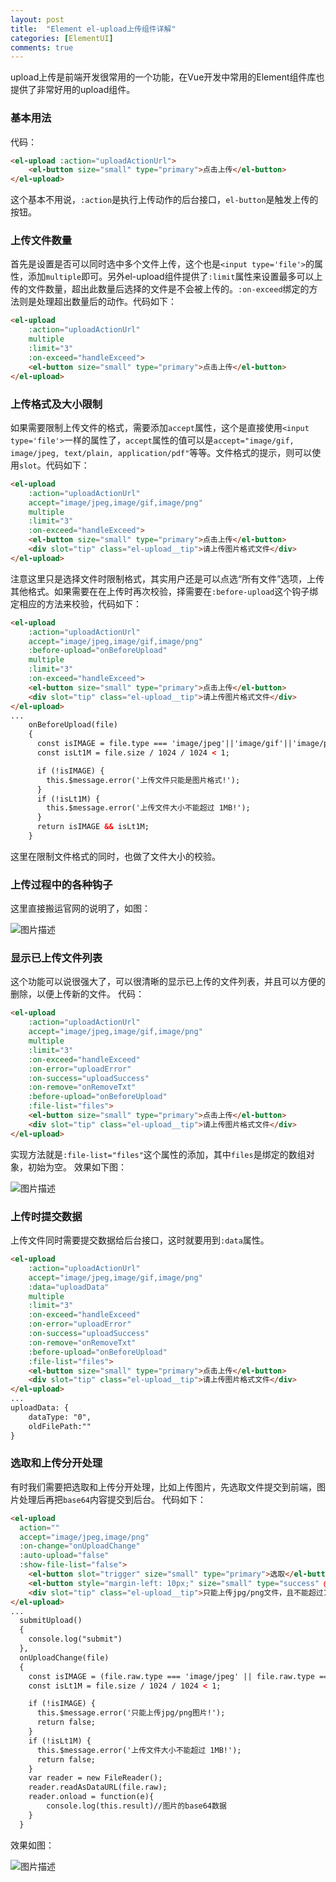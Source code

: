 ```yaml
---
layout: post
title:  "Element el-upload上传组件详解"
categories: [ElementUI]
comments: true
---
```

upload上传是前端开发很常用的一个功能，在Vue开发中常用的Element组件库也提供了非常好用的upload组件。

<!--more-->

### 基本用法

代码：

~~~ html
<el-upload :action="uploadActionUrl">
    <el-button size="small" type="primary">点击上传</el-button>
</el-upload>
~~~ 

这个基本不用说，`:action`是执行上传动作的后台接口，`el-button`是触发上传的按钮。

### 上传文件数量

首先是设置是否可以同时选中多个文件上传，这个也是`<input type='file'>`的属性，添加`multiple`即可。另外el-upload组件提供了`:limit`属性来设置最多可以上传的文件数量，超出此数量后选择的文件是不会被上传的。`:on-exceed`绑定的方法则是处理超出数量后的动作。代码如下：

~~~ html
<el-upload 
    :action="uploadActionUrl"
    multiple
    :limit="3"
    :on-exceed="handleExceed">
    <el-button size="small" type="primary">点击上传</el-button>
</el-upload>
~~~ 

### 上传格式及大小限制

如果需要限制上传文件的格式，需要添加`accept`属性，这个是直接使用`<input type='file'>`一样的属性了，`accept`属性的值可以是`accept="image/gif, image/jpeg, text/plain, application/pdf"`等等。文件格式的提示，则可以使用`slot`。代码如下：

~~~ html
<el-upload 
    :action="uploadActionUrl"
    accept="image/jpeg,image/gif,image/png"
    multiple
    :limit="3"
    :on-exceed="handleExceed">
    <el-button size="small" type="primary">点击上传</el-button>
    <div slot="tip" class="el-upload__tip">请上传图片格式文件</div>
</el-upload>
~~~ 

注意这里只是选择文件时限制格式，其实用户还是可以点选“所有文件”选项，上传其他格式。如果需要在在上传时再次校验，择需要在`:before-upload`这个钩子绑定相应的方法来校验，代码如下：

~~~ html
<el-upload 
    :action="uploadActionUrl"
    accept="image/jpeg,image/gif,image/png"
    :before-upload="onBeforeUpload"
    multiple
    :limit="3"
    :on-exceed="handleExceed">
    <el-button size="small" type="primary">点击上传</el-button>
    <div slot="tip" class="el-upload__tip">请上传图片格式文件</div>
</el-upload>
...
    onBeforeUpload(file)
    {
      const isIMAGE = file.type === 'image/jpeg'||'image/gif'||'image/png';
      const isLt1M = file.size / 1024 / 1024 < 1;

      if (!isIMAGE) {
        this.$message.error('上传文件只能是图片格式!');
      }
      if (!isLt1M) {
        this.$message.error('上传文件大小不能超过 1MB!');
      }
      return isIMAGE && isLt1M;
    }
~~~ 

这里在限制文件格式的同时，也做了文件大小的校验。

### 上传过程中的各种钩子

这里直接搬运官网的说明了，如图：

![](https://image-static.segmentfault.com/288/385/2883854802-5aac7792c083a "图片描述")

### 显示已上传文件列表

这个功能可以说很强大了，可以很清晰的显示已上传的文件列表，并且可以方便的删除，以便上传新的文件。
代码：

~~~ html
<el-upload 
    :action="uploadActionUrl"
    accept="image/jpeg,image/gif,image/png"
    multiple
    :limit="3"
    :on-exceed="handleExceed"    
    :on-error="uploadError"
    :on-success="uploadSuccess"
    :on-remove="onRemoveTxt"
    :before-upload="onBeforeUpload"
    :file-list="files">
    <el-button size="small" type="primary">点击上传</el-button>
    <div slot="tip" class="el-upload__tip">请上传图片格式文件</div>
</el-upload>
~~~ 

实现方法就是`:file-list="files"`这个属性的添加，其中`files`是绑定的数组对象，初始为空。
效果如下图：

![](https://image-static.segmentfault.com/319/115/3191150310-5aac7b37c877d "图片描述")

### 上传时提交数据

上传文件同时需要提交数据给后台接口，这时就要用到`:data`属性。

~~~ html
<el-upload 
    :action="uploadActionUrl"
    accept="image/jpeg,image/gif,image/png"
    :data="uploadData"
    multiple
    :limit="3"
    :on-exceed="handleExceed"    
    :on-error="uploadError"
    :on-success="uploadSuccess"
    :on-remove="onRemoveTxt"
    :before-upload="onBeforeUpload"
    :file-list="files">
    <el-button size="small" type="primary">点击上传</el-button>
    <div slot="tip" class="el-upload__tip">请上传图片格式文件</div>
</el-upload>
...
uploadData: {
    dataType: "0",
    oldFilePath:""
}
~~~ 

### 选取和上传分开处理

有时我们需要把选取和上传分开处理，比如上传图片，先选取文件提交到前端，图片处理后再把`base64`内容提交到后台。
代码如下：

~~~ html
<el-upload
  action=""
  accept="image/jpeg,image/png"
  :on-change="onUploadChange"
  :auto-upload="false"
  :show-file-list="false">
    <el-button slot="trigger" size="small" type="primary">选取</el-button>
    <el-button style="margin-left: 10px;" size="small" type="success" @click="submitUpload">上传</el-button>
    <div slot="tip" class="el-upload__tip">只能上传jpg/png文件，且不能超过1m</div>
</el-upload>
...
  submitUpload()
  {
    console.log("submit")
  },
  onUploadChange(file)
  {
    const isIMAGE = (file.raw.type === 'image/jpeg' || file.raw.type === 'image/png');
    const isLt1M = file.size / 1024 / 1024 < 1;

    if (!isIMAGE) {
      this.$message.error('只能上传jpg/png图片!');
      return false;
    }
    if (!isLt1M) {
      this.$message.error('上传文件大小不能超过 1MB!');
      return false;
    }
    var reader = new FileReader();
    reader.readAsDataURL(file.raw);
    reader.onload = function(e){
        console.log(this.result)//图片的base64数据
    }
  }
~~~ 

效果如图：

![](https://image-static.segmentfault.com/103/461/1034619309-5aaf22dc98eb5 "图片描述")